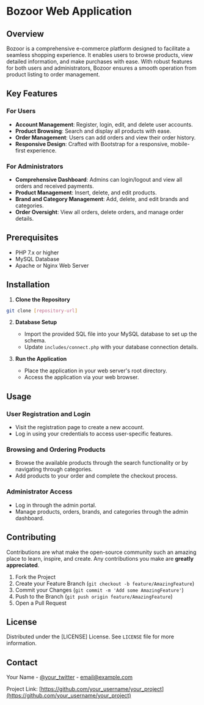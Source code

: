 
# Bozoor Web Application

## Overview
Bozoor is a comprehensive e-commerce platform designed to facilitate a seamless shopping experience. It enables users to browse products, view detailed information, and make purchases with ease. With robust features for both users and administrators, Bozoor ensures a smooth operation from product listing to order management.

## Key Features

### For Users
- **Account Management**: Register, login, edit, and delete user accounts.
- **Product Browsing**: Search and display all products with ease.
- **Order Management**: Users can add orders and view their order history.
- **Responsive Design**: Crafted with Bootstrap for a responsive, mobile-first experience.

### For Administrators
- **Comprehensive Dashboard**: Admins can login/logout and view all orders and received payments.
- **Product Management**: Insert, delete, and edit products.
- **Brand and Category Management**: Add, delete, and edit brands and categories.
- **Order Oversight**: View all orders, delete orders, and manage order details.

## Prerequisites
- PHP 7.x or higher
- MySQL Database
- Apache or Nginx Web Server

## Installation

1. **Clone the Repository**
```bash
git clone [repository-url]
```
2. **Database Setup**
    - Import the provided SQL file into your MySQL database to set up the schema.
    - Update `includes/connect.php` with your database connection details.

3. **Run the Application**
    - Place the application in your web server's root directory.
    - Access the application via your web browser.

## Usage
### User Registration and Login
- Visit the registration page to create a new account.
- Log in using your credentials to access user-specific features.

### Browsing and Ordering Products
- Browse the available products through the search functionality or by navigating through categories.
- Add products to your order and complete the checkout process.

### Administrator Access
- Log in through the admin portal.
- Manage products, orders, brands, and categories through the admin dashboard.

## Contributing
Contributions are what make the open-source community such an amazing place to learn, inspire, and create. Any contributions you make are **greatly appreciated**.

1. Fork the Project
2. Create your Feature Branch (`git checkout -b feature/AmazingFeature`)
3. Commit your Changes (`git commit -m 'Add some AmazingFeature'`)
4. Push to the Branch (`git push origin feature/AmazingFeature`)
5. Open a Pull Request

## License
Distributed under the [LICENSE] License. See `LICENSE` file for more information.

## Contact
Your Name - [@your_twitter](https://twitter.com/your_twitter) - email@example.com

Project Link: [https://github.com/your_username/your_project](https://github.com/your_username/your_project)
